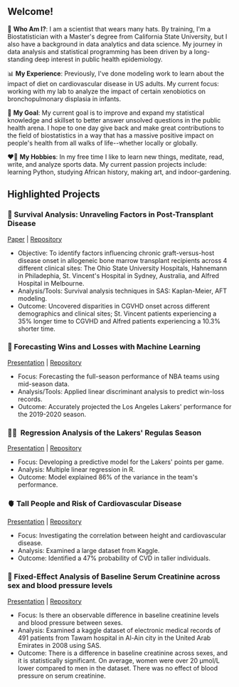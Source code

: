 ## Welcome!

🔬 **Who Am I?**: I am a scientist that wears many hats. By training, I'm a Biostatistician with a Master's degree from California State University, but I also have a background in data analytics and data science. My journey in data analysis and statistical programming has been driven by a long-standing deep interest in public health epidemiology. 

📊 **My Experience**: Previously, I've done modeling work to learn about the impact of diet on cardiovascular disease in US adults. My current focus: working with my lab to analyze the impact of certain xenobiotics on bronchopulmonary displasia in infants. 

🌟 **My Goal**: My current goal is to improve and expand my statistical knowledge and skillset to better answer unsolved questions in the public health arena. I hope to one day give back and make great contributions to the field of biostatistics in a way that has a massive positive impact on people's health from all walks of life--whether locally or globally. 

❤️‍🔥 **My Hobbies**: In my free time I like to learn new things, meditate, read, write, and analyze sports data. My current passion projects include: learning Python, studying African history, making art, and indoor-gardening. 


## Highlighted Projects 



### 🧬 Survival Analysis: Unraveling Factors in Post-Transplant Disease
[Paper](https://github.com/aa1823/survGVHD/blob/main/Azuka_Atum_Final_Project_Stat697%20(1).pdf) | [Repository](https://github.com/aa1823/survGVHD)
- Objective: To identify factors influencing chronic graft-versus-host disease onset in allogeneic bone marrow transplant recipients across 4 different clinical sites: The Ohio State University Hospitals, Hahnemann in Philadephia, St. Vincent's Hospital in Sydney, Australia, and Alfred Hospital in Melbourne. 
- Analysis/Tools: Survival analysis techniques in SAS: Kaplan-Meier, AFT modeling.
- Outcome: Uncovered disparities in CGVHD onset across different demographics and clinical sites; St. Vincent patients experiencing a 35% longer time to CGVHD and Alfred patients experiencing a 10.3% shorter time. 

### 🏀 Forecasting Wins and Losses with Machine Learning
[Presentation](https://aa1823.netlify.app/projects/forecasting-wins-and-losses-with-machine-learning/atumazuka_stat694_project#/title-slide) | [Repository](https://github.com/aa1823/Forecasting-Wins-and-Losses-with-Machine-Learning)
- Focus: Forecasting the full-season performance of NBA teams using mid-season data.
- Analysis/Tools: Applied linear discriminant analysis to predict win-loss records.
- Outcome: Accurately projected the Los Angeles Lakers' performance for the 2019-2020 season.

### ⛹🏾 ️ Regression Analysis of the Lakers' Regulas Season
[Presentation](https://docs.google.com/presentation/d/10IYbtPEVv5NWqgOiy5cJY6PBJQrxdg0OaxwHcHkatOw/edit?usp=sharing) | [Repository](https://github.com/aa1823/MLRLakers2122)
- Focus: Developing a predictive model for the Lakers' points per game.
- Analysis: Multiple linear regression in R.
- Outcome: Model explained 86% of the variance in the team's performance.

### 🫀 Tall People and Risk of Cardiovascular Disease
[Presentation](https://docs.google.com/presentation/d/1U9NtZCW5T2i48sWn1qJxMcVl-fOO05FN8F-vDAGjSWg/edit?usp=sharing) | [Repository](https://github.com/aa1823/cvdheight)
- Focus: Investigating the correlation between height and cardiovascular disease.
- Analysis: Examined a large dataset from Kaggle.
- Outcome: Identified a 47% probability of CVD in taller individuals.

### 🫘 Fixed-Effect Analysis of Baseline Serum Creatinine across sex and blood pressure levels
[Presentation](https://github.com/aa1823/CKDproj/blob/main/Fixed-Effect%20Analysis%20of%20Baseline%20Serum%20Creatinine%20across%20sex%20and%20blood%20pressure%20levels%20.pdf) |
[Repository](https://github.com/aa1823/CKDproj)
- Focus: Is there an observable difference in baseline creatinine levels and blood pressure between sexes.
- Analysis: Examined a kaggle dataset of electronic medical records of 491 patients from Tawam hospital in Al-Ain city in the United Arab Emirates in 2008 using SAS. 
- Outcome: There is a difference in baseline creatinine across sexes, and it is statistically significant. On average, women were over 20 µmol/L lower compared to men in the dataset. There was no effect of blood pressure on serum creatinine. 
